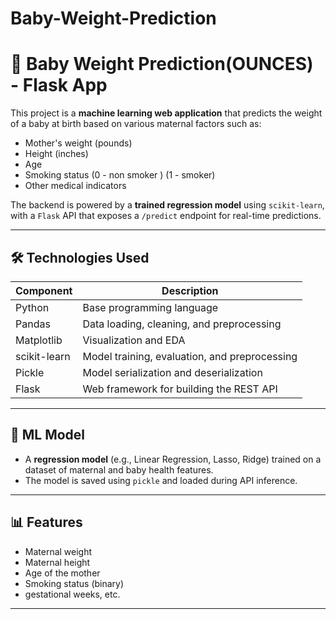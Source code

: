 # Baby-Weight-Prediction

# 👶 Baby Weight Prediction(OUNCES) - Flask App

This project is a **machine learning web application** that predicts the weight of a baby at birth based on various maternal factors such as:

- Mother's weight (pounds)
- Height (inches)
- Age
- Smoking status (0 - non smoker ) (1 - smoker)
- Other medical indicators

The backend is powered by a **trained regression model** using `scikit-learn`, with a `Flask` API that exposes a `/predict` endpoint for real-time predictions.

---

## 🛠️ Technologies Used

| Component      | Description                                      |
|----------------|--------------------------------------------------|
| Python         | Base programming language                        |
| Pandas         | Data loading, cleaning, and preprocessing        |
| Matplotlib     | Visualization and EDA                            |
| scikit-learn   | Model training, evaluation, and preprocessing    |
| Pickle         | Model serialization and deserialization          |
| Flask          | Web framework for building the REST API          |

---

## 🧠 ML Model

- A **regression model** (e.g., Linear Regression, Lasso, Ridge) trained on a dataset of maternal and baby health features.
- The model is saved using `pickle` and loaded during API inference.

---

## 📊 Features

- Maternal weight
- Maternal height
- Age of the mother
- Smoking status (binary)
- gestational weeks, etc.

---


